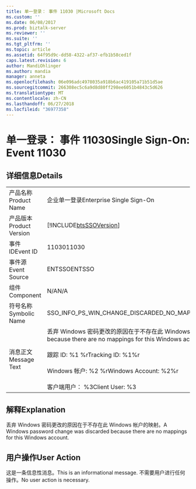 ```yaml
---
title: 单一登录： 事件 11030 |Microsoft Docs
ms.custom: ''
ms.date: 06/08/2017
ms.prod: biztalk-server
ms.reviewer: ''
ms.suite: ''
ms.tgt_pltfrm: ''
ms.topic: article
ms.assetid: 64f95d9c-dd58-4322-af37-efb1b58ced1f
caps.latest.revision: 6
author: MandiOhlinger
ms.author: mandia
manager: anneta
ms.openlocfilehash: 06e096adc4978035a918b6ac419105a71b51d5ae
ms.sourcegitcommit: 266308ec5c6a9d8d80ff298ee6051b4843c5d626
ms.translationtype: MT
ms.contentlocale: zh-CN
ms.lasthandoff: 06/27/2018
ms.locfileid: "36977358"
---
```

# <a name="single-sign-on-event-11030"></a><span data-ttu-id="a1a9d-102">单一登录： 事件 11030</span><span class="sxs-lookup"><span data-stu-id="a1a9d-102">Single Sign-On: Event 11030</span></span>
## <a name="details"></a><span data-ttu-id="a1a9d-103">详细信息</span><span class="sxs-lookup"><span data-stu-id="a1a9d-103">Details</span></span>  
  
|                 |                                                                                                                                                                                               |
|-----------------|-----------------------------------------------------------------------------------------------------------------------------------------------------------------------------------------------|
|  <span data-ttu-id="a1a9d-104">产品名称</span><span class="sxs-lookup"><span data-stu-id="a1a9d-104">Product Name</span></span>   |                                                                                   <span data-ttu-id="a1a9d-105">企业单一登录</span><span class="sxs-lookup"><span data-stu-id="a1a9d-105">Enterprise Single Sign-On</span></span>                                                                                   |
| <span data-ttu-id="a1a9d-106">产品版本</span><span class="sxs-lookup"><span data-stu-id="a1a9d-106">Product Version</span></span> |                                                                  [!INCLUDE[btsSSOVersion](../includes/btsssoversion-md.md)]                                                                   |
|    <span data-ttu-id="a1a9d-107">事件 ID</span><span class="sxs-lookup"><span data-stu-id="a1a9d-107">Event ID</span></span>     |                                                                                             <span data-ttu-id="a1a9d-108">11030</span><span class="sxs-lookup"><span data-stu-id="a1a9d-108">11030</span></span>                                                                                             |
|  <span data-ttu-id="a1a9d-109">事件源</span><span class="sxs-lookup"><span data-stu-id="a1a9d-109">Event Source</span></span>   |                                                                                            <span data-ttu-id="a1a9d-110">ENTSSO</span><span class="sxs-lookup"><span data-stu-id="a1a9d-110">ENTSSO</span></span>                                                                                             |
|    <span data-ttu-id="a1a9d-111">组件</span><span class="sxs-lookup"><span data-stu-id="a1a9d-111">Component</span></span>    |                                                                                              <span data-ttu-id="a1a9d-112">N/A</span><span class="sxs-lookup"><span data-stu-id="a1a9d-112">N/A</span></span>                                                                                              |
|  <span data-ttu-id="a1a9d-113">符号名称</span><span class="sxs-lookup"><span data-stu-id="a1a9d-113">Symbolic Name</span></span>  |                                                                         <span data-ttu-id="a1a9d-114">SSO_INFO_PS_WIN_CHANGE_DISCARDED_NO_MAPPINGS</span><span class="sxs-lookup"><span data-stu-id="a1a9d-114">SSO_INFO_PS_WIN_CHANGE_DISCARDED_NO_MAPPINGS</span></span>                                                                          |
|  <span data-ttu-id="a1a9d-115">消息正文</span><span class="sxs-lookup"><span data-stu-id="a1a9d-115">Message Text</span></span>   | <span data-ttu-id="a1a9d-116">丢弃 Windows 密码更改的原因在于不存在此 Windows 帐户的映射。%r</span><span class="sxs-lookup"><span data-stu-id="a1a9d-116">A Windows password change was discarded because there are no mappings for this Windows account.%r</span></span><br /><br /> <span data-ttu-id="a1a9d-117">跟踪 ID: %1 %r</span><span class="sxs-lookup"><span data-stu-id="a1a9d-117">Tracking ID: %1%r</span></span><br /><br /> <span data-ttu-id="a1a9d-118">Windows 帐户: %2 %r</span><span class="sxs-lookup"><span data-stu-id="a1a9d-118">Windows Account: %2%r</span></span><br /><br /> <span data-ttu-id="a1a9d-119">客户端用户： %3</span><span class="sxs-lookup"><span data-stu-id="a1a9d-119">Client User: %3</span></span> |
  
## <a name="explanation"></a><span data-ttu-id="a1a9d-120">解释</span><span class="sxs-lookup"><span data-stu-id="a1a9d-120">Explanation</span></span>  
 <span data-ttu-id="a1a9d-121">丢弃 Windows 密码更改的原因在于不存在此 Windows 帐户的映射。</span><span class="sxs-lookup"><span data-stu-id="a1a9d-121">A Windows password change was discarded because there are no mappings for this Windows account.</span></span>  
  
## <a name="user-action"></a><span data-ttu-id="a1a9d-122">用户操作</span><span class="sxs-lookup"><span data-stu-id="a1a9d-122">User Action</span></span>  
 <span data-ttu-id="a1a9d-123">这是一条信息性消息。</span><span class="sxs-lookup"><span data-stu-id="a1a9d-123">This is an informational message.</span></span> <span data-ttu-id="a1a9d-124">不需要用户进行任何操作。</span><span class="sxs-lookup"><span data-stu-id="a1a9d-124">No user action is necessary.</span></span>